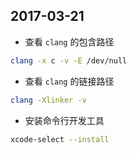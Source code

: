 ## 2017-03-21

- 查看 `clang` 的包含路径

```sh
clang -x c -v -E /dev/null
```

- 查看 `clang` 的链接路径

```sh
clang -Xlinker -v
```

- 安装命令行开发工具

```sh
xcode-select --install
```
